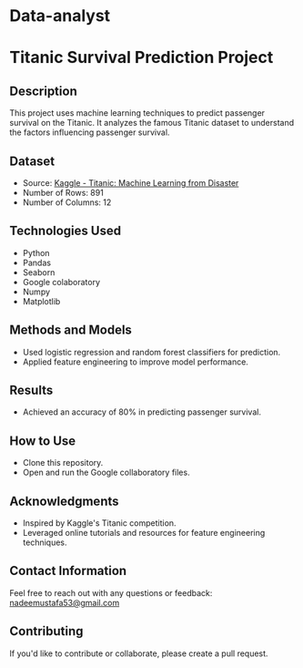 # Data-analyst
# Titanic Survival Prediction Project

## Description
This project uses machine learning techniques to predict passenger survival on the Titanic. It analyzes the famous Titanic dataset to understand the factors influencing passenger survival.

## Dataset
- Source: [Kaggle - Titanic: Machine Learning from Disaster](https://www.kaggle.com/c/titanic)
- Number of Rows: 891
- Number of Columns: 12

## Technologies Used
- Python
- Pandas
- Seaborn
- Google colaboratory
- Numpy
- Matplotlib

## Methods and Models
- Used logistic regression and random forest classifiers for prediction.
- Applied feature engineering to improve model performance.

## Results
- Achieved an accuracy of 80% in predicting passenger survival.

## How to Use
- Clone this repository.
- Open and run the Google collaboratory files.

## Acknowledgments
- Inspired by Kaggle's Titanic competition.
- Leveraged online tutorials and resources for feature engineering techniques.


## Contact Information
Feel free to reach out with any questions or feedback: nadeemustafa53@gmail.com

## Contributing
If you'd like to contribute or collaborate, please create a pull request.


